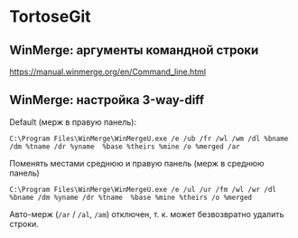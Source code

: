 # TortoseGit

## WinMerge: аргументы командной строки

https://manual.winmerge.org/en/Command_line.html

## WinMerge: настройка 3-way-diff

Default (мерж в правую панель):

```
C:\Program Files\WinMerge\WinMergeU.exe /e /ub /fr /wl /wm /dl %bname /dm %tname /dr %yname  %base %theirs %mine /o %merged /ar
```

Поменять местами среднюю и правую панель (мерж в среднюю панель)

```
C:\Program Files\WinMerge\WinMergeU.exe /e /ul /ur /fm /wl /wr /dl %bname /dm %yname /dr %tname  %base %mine %theirs /o %merged
```

Авто-мерж (`/ar` / `/al`, `/am`) отключен, т. к. может безвозвратно удалить строки.